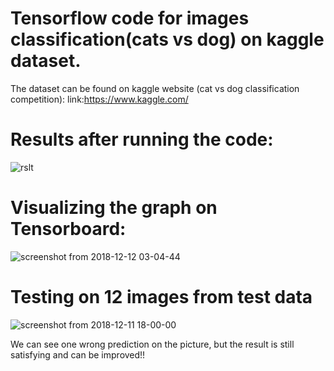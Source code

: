 # Tensorflow code for images classification(cats vs dog) on kaggle dataset.

The dataset can be found on kaggle website (cat vs dog classification competition):
link:https://www.kaggle.com/


# Results after running the code:

![rslt](https://user-images.githubusercontent.com/44145876/49822722-eace5280-fdb8-11e8-8865-043d3d22a583.png)


# Visualizing the graph on Tensorboard:
![screenshot from 2018-12-12 03-04-44](https://user-images.githubusercontent.com/44145876/49823486-c1162b00-fdba-11e8-825e-4eaf407f8701.png)


# Testing on 12 images from test data

![screenshot from 2018-12-11 18-00-00](https://user-images.githubusercontent.com/44145876/49824012-038c3780-fdbc-11e8-8e8e-e3dc70ad4a80.png)


We can see one wrong prediction on the picture, but the result is still satisfying and can be improved!!


